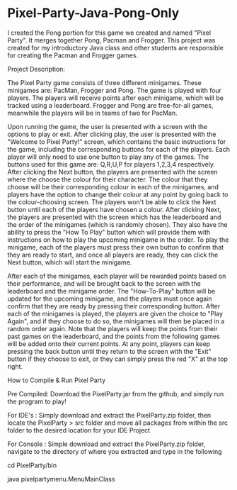 # Pixel-Party-Java-Pong-Only
I created the Pong portion for this game we created and named "Pixel Party". It merges together Pong, Pacman and Frogger.
This project was created for my introductory Java class and other students are responsible for creating the Pacman and Frogger games.

Project Description:

The Pixel Party game consists of three different minigames. These minigames are: PacMan, Frogger and Pong. The game is played with four players. The players will receive points after each minigame, which will be tracked using a leaderboard. Frogger and Pong are free-for-all games, meanwhile the players will be in teams of two for PacMan.

Upon running the game, the user is presented with a screen with the options to play or exit. After clicking play, the user is presented with the "Welcome to Pixel Party!" screen, which contains the basic instructions for the game, including the corresponding buttons for each of the players. Each player will only need to use one button to play any of the games. The buttons used for this game are: Q,R,U,P for players 1,2,3,4 respectively. After clicking the Next button, the players are presented with the screen where the choose the colour for their character. The colour that they choose will be their corresponding colour in each of the minigames, and players have the option to change their colour at any point by going back to the colour-choosing screen. The players won't be able to click the Next button until each of the players have chosen a colour. After clicking Next, the players are presented with the screen which has the leaderboard and the order of the minigames (which is randomly chosen). They also have the ability to press the "How To Play" button which will provide them with instructions on how to play the upcoming minigame in the order. To play the minigame, each of the players must press their own button to confirm that they are ready to start, and once all players are ready, they can click the Next button, which will start the minigame.

After each of the minigames, each player will be rewarded points based on their performance, and will be brought back to the screen with the leaderboard and the minigame order. The "How-To-Play" button will be updated for the upcoming minigame, and the players must once again confirm that they are ready by pressing their corresponding button. After each of the minigames is played, the players are given the choice to "Play Again", and if they choose to do so, the minigames will then be placed in a random order again. Note that the players will keep the points from their past games on the leaderboard, and the points from the following games will be added onto their current points. At any point, players can keep pressing the back button until they return to the screen with the "Exit" button if they choose to exit, or they can simply press the red "X" at the top right.

How to Compile & Run Pixel Party

Pre Compiled: Download the PixelParty.jar from the github, and simply run the program to play!

For IDE's : Simply download and extract the PixelParty.zip folder, then locate the PixelParty > src folder and move all packages from within the src folder to the desired location for your IDE Project

For Console : Simple download and extract the PixelParty.zip folder, navigate to the directory of where you extracted and type in the following

cd PixelParty/bin

java pixelpartymenu.MenuMainClass
